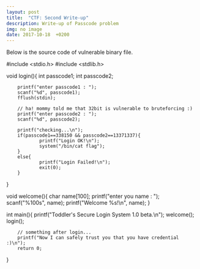 ```yaml
---
layout: post
title:  "CTF: Second Write-up"
description: Write-up of Passcode problem
img: no image
date: 2017-10-18  +0200
---
```


Below is the source code of vulnerable binary file.  


#include <stdio.h>
#include <stdlib.h>

void login(){
        int passcode1;
        int passcode2;

        printf("enter passcode1 : ");
        scanf("%d", passcode1);
        fflush(stdin);

        // ha! mommy told me that 32bit is vulnerable to bruteforcing :)
        printf("enter passcode2 : ");
        scanf("%d", passcode2);

        printf("checking...\n");
        if(passcode1==338150 && passcode2==13371337){
                printf("Login OK!\n");
                system("/bin/cat flag");
        }
        else{
                printf("Login Failed!\n");
                exit(0);
        }
}

void welcome(){
        char name[100];
        printf("enter you name : ");
        scanf("%100s", name);
        printf("Welcome %s!\n", name);
} 

int main(){
        printf("Toddler's Secure Login System 1.0 beta.\n");
        welcome();
        login();

        // something after login...
        printf("Now I can safely trust you that you have credential :)\n");
        return 0;
}
